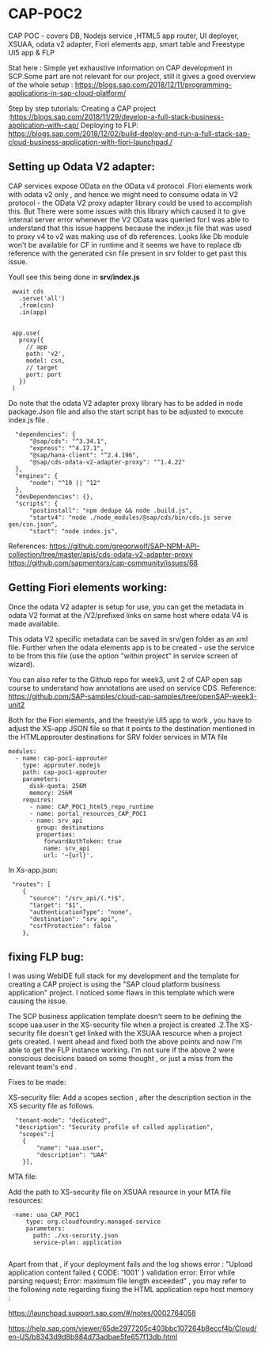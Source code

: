 # CAP-POC2
CAP POC - covers DB, Nodejs service ,HTML5 app router, UI deployer, XSUAA, odata v2 adapter, Fiori elements app, smart table and Freestype UI5 app & FLP

Stat here : Simple yet exhaustive information on CAP development in SCP.Some part are not relevant for our project, still it gives a good overview of the whole setup : https://blogs.sap.com/2018/12/11/programming-applications-in-sap-cloud-platform/

Step by step tutorials:
Creating a CAP project :https://blogs.sap.com/2018/11/29/develop-a-full-stack-business-application-with-cap/
Deploying to FLP: https://blogs.sap.com/2018/12/02/build-deploy-and-run-a-full-stack-sap-cloud-business-application-with-fiori-launchpad./

## Setting up Odata V2 adapter:
CAP services expose OData on the  OData v4 protocol .FIori elements work with odata v2 only , and hence we might need to consume odata in V2 protocol -  the OData V2 proxy adapter library could be used to accomplish this. But There were some issues with this library which caused it to give internal server error whenever the V2 OData was queried for.I was able to understand that this issue happens because the index.js file that was used to proxy v4 to v2 was making use of db references. Looks like Db module won't be available for CF in runtime and it seems we have to replace db reference with the generated csn file present in srv folder to get past this issue. 
 
 Youll see this being done in <B> srv/index.js </B>
 ```
  await cds
    .serve('all')
    .from(csn)
    .in(app)


  app.use(
    proxy({
      // app
      path: 'v2',
      model: csn,
      // target
      port: port
    })
  )
```  
  Do note that the odata V2 adapter proxy library has to be added in node package.Json file and also the start script has to be adjusted to execute index.js file .
  ```
  	"dependencies": {
		"@sap/cds": "^3.34.1",
		"express": "^4.17.1",
		"@sap/hana-client": "^2.4.196",
		"@sap/cds-odata-v2-adapter-proxy": "^1.4.22"
	},
	"engines": {
		"node": "^10 || ^12"
	},
	"devDependencies": {},
	"scripts": {
		"postinstall": "npm dedupe && node .build.js",
		"startv4": "node ./node_modules/@sap/cds/bin/cds.js serve gen/csn.json",
		"start": "node index.js",
```
References:
https://github.com/gregorwolf/SAP-NPM-API-collection/tree/master/apis/cds-odata-v2-adapter-proxy 
https://github.com/sapmentors/cap-community/issues/68

## Getting Fiori elements working: 

Once the odata V2 adapter is setup for use, you can get the metadata in odata V2 format at the /V2/prefixed links on same host where odata V4 is made available.

This odata V2 specific metadata can be saved in srv/gen folder as an xml file.  Further when the odata elements app is to be 
created - use the service to be from this file (use the option "within project" in service screen of wizard). 

You can also refer to the Github repo for week3, unit 2  of  CAP open sap course to understand how annotations are used 
on service CDS.
Reference: https://github.com/SAP-samples/cloud-cap-samples/tree/openSAP-week3-unit2 

Both for the Fiori elements, and the freestyle UI5 app to work , you have to adjust the XS-app JSON file so that it points to the
destination mentioned in the HTMLapprouter destinations for SRV folder services in MTA file
```
modules:
  - name: cap-poc1-approuter
    type: approuter.nodejs
    path: cap-poc1-approuter
    parameters:
      disk-quota: 256M
      memory: 256M
    requires:
      - name: CAP_POC1_html5_repo_runtime
      - name: portal_resources_CAP_POC1
      - name: srv_api
        group: destinations
        properties:
          forwardAuthToken: true
          name: srv_api
          url: '~{url}'.
```	  
	  
In Xs-app.json:
```
 "routes": [
    {
      "source": "/srv_api/(.*)$",
      "target": "$1",
      "authenticationType": "none",
      "destination": "srv_api",
      "csrfProtection": false
    },
```

## fixing FLP bug:

I was using WebIDE full stack for my development and the template for creating a CAP project is using the "SAP cloud platform business application" project. I noticed some flaws in this template which were causing the issue.

The SCP business application template doesn't seem to be defining the scope uaa.user in the XS-security file when a project is created .2.The XS-security file doesn't get linked with the XSUAA resource when a project gets created.
I went ahead and fixed both the above points and now I'm able to get the FLP instance working.
I'm not sure if the above 2 were conscious decisions based on some thought , or just a miss from the relevant team's end .

Fixes to be made:

XS-security file:
Add a scopes section , after the description section in the XS security file as follows.
```
  "tenant-mode": "dedicated",
  "description": "Security profile of called application",
   "scopes":[
	{
		"name": "uaa.user",
		"description": "UAA"
	}],
```
MTA file:

Add the path to XS-security file on XSUAA resource in your MTA file
resources:
```
 -name: uaa_CAP_POC1
     type: org.cloudfoundry.managed-service
     parameters:
       path: ./xs-security.json
       service-plan: application
       
```       

Apart from that , if your deployment fails and the log shows error : "Upload application content failed { CODE: '1001' } validation error: Error while parsing request; Error: maximum file length exceeded" , you may refer to the following note regarding fixing the HTML application repo host memory :

https://launchpad.support.sap.com/#/notes/0002764058

https://help.sap.com/viewer/65de2977205c403bbc107264b8eccf4b/Cloud/en-US/b8343d9d8b984d73adbae5fe657f13db.html
